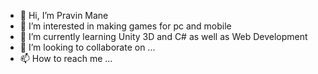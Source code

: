 - 👋 Hi, I’m Pravin Mane
- 👀 I’m interested in making games for pc and mobile 
- 🌱 I’m currently learning Unity 3D and C# as well as Web Development 
- 💞️ I’m looking to collaborate on ...
- 📫 How to reach me ...

<!---
pm8530/pm8530 is a ✨ special ✨ repository because its `README.md` (this file) appears on your GitHub profile.
You can click the Preview link to take a look at your changes.
--->
